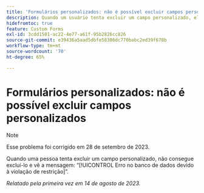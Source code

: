 ```yaml
---
title: 'Formulários personalizados: não é possível excluir campos personalizados'
description: Quando um usuário tenta excluir um campo personalizado, ele não pode excluí-lo e vê a mensagem Erro no banco de dados devido à violação de restrição.
hidefromtoc: true
feature: Custom Forms
exl-id: 3cdd1501-ac22-4e77-a61f-95b2826cc826
source-git-commit: e39436a5aad5dbfe58386dc770babc2ed39f678b
workflow-type: tm+mt
source-wordcount: '70'
ht-degree: 65%

---
```


# Formulários personalizados: não é possível excluir campos personalizados

>[!NOTE]
>
>Esse problema foi corrigido em 28 de setembro de 2023.

Quando uma pessoa tenta excluir um campo personalizado, não consegue excluí-lo e vê a mensagem: “[!UICONTROL Erro no banco de dados devido à violação de restrição]”.

_Relatado pela primeira vez em 14 de agosto de 2023._
